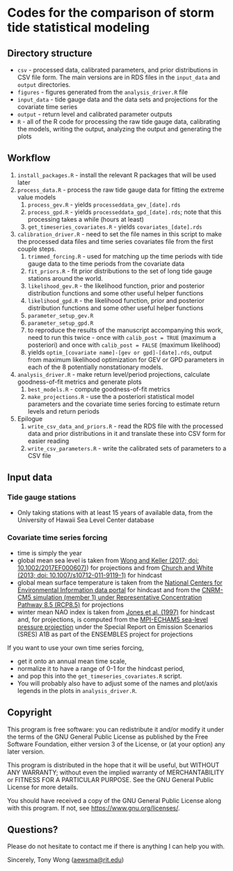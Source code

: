 # Codes for the comparison of storm tide statistical modeling

## Directory structure

* `csv` - processed data, calibrated parameters, and prior distributions in CSV file form. The main versions are in RDS files in the `input_data` and `output` directories.
* `figures` - figures generated from the `analysis_driver.R` file
* `input_data` - tide gauge data and the data sets and projections for the covariate time series
* `output` - return level and calibrated parameter outputs
* `R` - all of the R code for processing the raw tide gauge data, calibrating the models, writing the output, analyzing the output and generating the plots

## Workflow

1. `install_packages.R` - install the relevant R packages that will be used later
1. `process_data.R` - process the raw tide gauge data for fitting the extreme value models
    1. `process_gev.R` - yields `processeddata_gev_[date].rds`
    1. `process_gpd.R` - yields `processeddata_gpd_[date].rds`; note that this processing takes a while (hours at least)
    1. `get_timeseries_covariates.R` - yields `covariates_[date].rds`
1. `calibration_driver.R` - need to set the file names in this script to make the processed data files and time series covariates file from the first couple steps.
    1. `trimmed_forcing.R` - used for matching up the time periods with tide gauge data to the time periods from the covariate data
    1. `fit_priors.R` - fit prior distributions to the set of long tide gauge stations around the world.
    1. `likelihood_gev.R` - the likelihood function, prior and posterior distribution functions and some other useful helper functions
    1. `likelihood_gpd.R` - the likelihood function, prior and posterior distribution functions and some other useful helper functions
    1. `parameter_setup_gev.R`
    1. `parameter_setup_gpd.R`
    1. to reproduce the results of the manuscript accompanying this work, need to run this twice - once with `calib_post = TRUE` (maximum a posteriori) and once with `calib_post = FALSE` (maximum likelihood)
    1. yields `optim_[covariate name]-[gev or gpd]-[date].rds`, output from maximum likelihood optimization for GEV or GPD parameters in each of the 8 potentially nonstationary models.
1. `analysis_driver.R` - make return level/period projections, calculate goodness-of-fit metrics and generate plots
    1. `best_models.R` - compute goodness-of-fit metrics
    1. `make_projections.R` - use the a posteriori statistical model parameters and the covariate time series forcing to estimate return levels and return periods
1. Epilogue
    1. `write_csv_data_and_priors.R` - read the RDS file with the processed data and prior distributions in it and translate these into CSV form for easier reading
    1. `write_csv_parameters.R` - write the calibrated sets of parameters to a CSV file

## Input data

### Tide gauge stations

* Only taking stations with at least 15 years of available data, from the University of Hawaii Sea Level Center database

### Covariate time series forcing

* time is simply the year
* global mean sea level is taken from [Wong and Keller (2017; doi: 10.1002/2017EF000607)](https://agupubs.onlinelibrary.wiley.com/doi/abs/10.1002/2017EF000607)) for projections and from [Church and White (2013; doi: 10.1007/s10712-011-9119-1)](https://link.springer.com/article/10.1007/s10712-011-9119-1) for hindcast
* global mean surface temperature is taken from the [National Centers for Environmental Information data portal](http://www.ncdc.noaa.gov/cag/) for hindcast and from the [CNRM-CM5 simulation (member 1) under Representative Concentration Pathway 8.5 (RCP8.5)](http://cmip-pcmdi.llnl.gov/cmip5/) for projections
* winter mean NAO index is taken from [Jones et al. (1997)](https://doi.org/10.1002/(SICI)1097-0088(19971115)17:13%3C1433::AID-JOC203%3E3.0.CO;2-P) for hindcast and, for projections, is computed from the [MPI-ECHAM5 sea-level pressure projection](http://www.mpimet.mpg.de/fileadmin/models/echam/mpi_report_349.pdf) under the Special Report on Emission Scenarios (SRES) A1B as part of the ENSEMBLES project for projections

If you want to use your own time series forcing,
* get it onto an annual mean time scale,
* normalize it to have a range of 0-1 for the hindcast period,
* and pop this into the `get_timeseries_covariates.R` script.
* You will probably also have to adjust some of the names and plot/axis legends in the plots in `analysis_driver.R`.

## Copyright

 This program is free software: you can redistribute it and/or modify it under the terms of the GNU General Public License as published by the Free Software Foundation, either version 3 of the License, or (at your option) any later version.

 This program is distributed in the hope that it will be useful, but WITHOUT ANY WARRANTY; without even the implied warranty of MERCHANTABILITY or FITNESS FOR A PARTICULAR PURPOSE.  See the GNU General Public License for more details.

 You should have received a copy of the GNU General Public License along with this program.  If not, see <https://www.gnu.org/licenses/>.

## Questions?

Please do not hesitate to contact me if there is anything I can help you with.

Sincerely, Tony Wong (aewsma@rit.edu)
